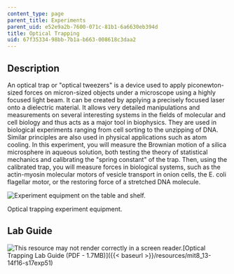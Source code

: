 ```yaml
---
content_type: page
parent_title: Experiments
parent_uid: e52e9a2b-7600-071c-81b1-6a6630eb394d
title: Optical Trapping
uid: 67f35334-98bb-7b1a-b663-008618c3daa2
---
```


Description
-----------

An optical trap or "optical tweezers" is a device used to apply piconewton-sized forces on micron-sized objects under a microscope using a highly focused light beam. It can be created by applying a precisely focused laser onto a dielectric material. It allows very detailed manipulations and measurements on several interesting systems in the fields of molecular and cell biology and thus acts as a major tool in biophysics. They are used in biological experiments ranging from cell sorting to the unzipping of DNA. Similar principles are also used in physical applications such as atom cooling. In this experiment, you will measure the Brownian motion of a silica microsphere in aqueous solution, both testing the theory of statistical mechanics and calibrating the "spring constant" of the trap. Then, using the calibrated trap, you will measure forces in biological systems, such as the actin-myosin molecular motors of vesicle transport in onion cells, the E. coli flagellar motor, or the restoring force of a stretched DNA molecule.

![Experiment equipment on the table and shelf.](BASEURL_PLACEHOLDER/resources/l51)

Optical trapping experiment equipment.

Lab Guide
---------

![This resource may not render correctly in a screen reader.](/images/inacessible.gif)[Optical Trapping Lab Guide (PDF - 1.7MB)]({{< baseurl >}}/resources/mit8_13-14f16-s17exp51)